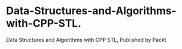 # Data-Structures-and-Algorithms-with-CPP-STL.
Data Structures and Algorithms with CPP STL, Published by Packt
